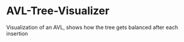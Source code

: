 # AVL-Tree-Visualizer
Visualization of an AVL, shows how the tree gets balanced after each insertion 
